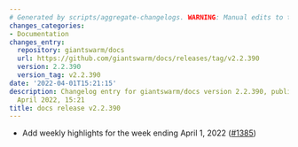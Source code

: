```yaml
---
# Generated by scripts/aggregate-changelogs. WARNING: Manual edits to this files will be overwritten.
changes_categories:
- Documentation
changes_entry:
  repository: giantswarm/docs
  url: https://github.com/giantswarm/docs/releases/tag/v2.2.390
  version: 2.2.390
  version_tag: v2.2.390
date: '2022-04-01T15:21:15'
description: Changelog entry for giantswarm/docs version 2.2.390, published on 01
  April 2022, 15:21
title: docs release v2.2.390
---
```


- Add weekly highlights for the week ending April 1, 2022 ([#1385](https://github.com/giantswarm/docs/pull/1385))
